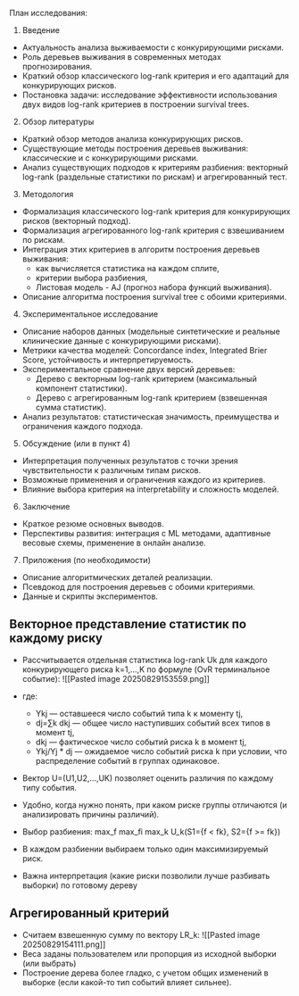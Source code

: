 План исследования:
1. Введение
- Актуальность анализа выживаемости с конкурирующими рисками.
- Роль деревьев выживания в современных методах прогнозирования.
- Краткий обзор классического log-rank критерия и его адаптаций для конкурирующих рисков.
- Постановка задачи: исследование эффективности использования двух видов log-rank критериев в построении survival trees.

2. Обзор литературы
- Краткий обзор методов анализа конкурирующих рисков.
- Существующие методы построения деревьев выживания: классические и с конкурирующими рисками.    
- Анализ существующих подходов к критериям разбиения: векторный log-rank (раздельные статистики по рискам) и агрегированный тест.
    
3. Методология
- Формализация классического log-rank критерия для конкурирующих рисков (векторный подход).
- Формализация агрегированного log-rank критерия с взвешиванием по рискам.
- Интеграция этих критериев в алгоритм построения деревьев выживания:
    - как вычисляется статистика на каждом сплите,
    - критерии выбора разбиения,
    - Листовая модель - AJ (прогноз набора функций выживания).
- Описание алгоритма построения survival tree с обоими критериями.
    
4. Экспериментальное исследование
- Описание наборов данных (модельные синтетические и реальные клинические данные с конкурирующими рисками).
- Метрики качества моделей: Concordance index, Integrated Brier Score, устойчивость и интерпретируемость.
- Экспериментальное сравнение двух версий деревьев:
    - Дерево с векторным log-rank критерием (максимальный компонент статистики).
    - Дерево с агрегированным log-rank критерием (взвешенная сумма статистик).
- Анализ результатов: статистическая значимость, преимущества и ограничения каждого подхода.
    
5. Обсуждение (или в пункт 4)
- Интерпретация полученных результатов с точки зрения чувствительности к различным типам рисков.
- Возможные применения и ограничения каждого из критериев.
- Влияние выбора критерия на interpretability и сложность моделей.

6. Заключение
- Краткое резюме основных выводов.
- Перспективы развития: интеграция с ML методами, адаптивные весовые схемы, применение в онлайн анализе.

7. Приложения (по необходимости)
- Описание алгоритмических деталей реализации.
- Псевдокод для построения деревьев с обоими критериями.
- Данные и скрипты экспериментов.

## Векторное представление статистик по каждому риску
- Рассчитывается отдельная статистика log-rank Uk для каждого конкурирующего риска k=1,…,K по формуле (OvR терминальное событие):
    ![[Pasted image 20250829153559.png]]
    
- где:
	- Ykj — оставшееся число событий типа k к моменту tj,
	- dj=∑k dkj — общее число наступивших событий всех типов в момент tj,
	- dkj — фактическое число событий риска k в момент tj,
	- Ykj/Yj * dj — ожидаемое число событий риска k при условии, что распределение событий в группах одинаковое.
- Вектор U=(U1,U2,…,UK) позволяет оценить различия по каждому типу события.
- Удобно, когда нужно понять, при каком риске группы отличаются (и анализировать причины различий).
- Выбор разбиения: max_f max_fi max_k U_k(S1={f < fk}, S2={f >= fk})
- В каждом разбиении выбираем только один максимизируемый риск.
- Важна интерпретация (какие риски позволили лучше разбивать выборки) по готовому дереву
## Агрегированный критерий
- Считаем взвешенную сумму по вектору LR_k:
  ![[Pasted image 20250829154111.png]]    
- Веса заданы пользователем или пропорция из исходной выборки (или выбрать)
- Построение дерева более гладко, с учетом общих изменений в выборке (если какой-то тип событий влияет сильнее).